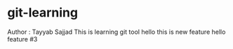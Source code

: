 # git-learning
Author : Tayyab Sajjad
This is learning git tool
hello this is new feature
hello feature #3
